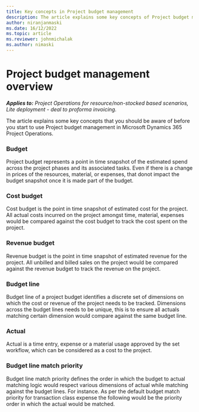 ```yaml
---
title: Key concepts in Project budget management
description: The article explains some key concepts of Project budget management in Microsoft Dynamics 365 Project Operations.
author: niranjanmaski
ms.date: 16/12/2022
ms.topic: article
ms.reviewer: johnmichalak
ms.author: nimaski
---
```


# Project budget management overview

_**Applies to:** Project Operations for resource/non-stocked based scenarios, Lite deployment - deal to proforma invoicing._

The article explains some key concepts that you should be aware of before you start to use Project budget management in Microsoft Dynamics 365 Project Operations.

### Budget
Project budget represents a point in time snapshot of the estimated spend across the project phases and its associated tasks. Even if there is a change in prices of the resources, material, or expenses, that donot impact the budget snapshot once it is made part of the budget.

### Cost budget

Cost budget is the point in time snapshot of estimated cost for the project. All actual costs incurred on the project amongst time, material, expenses would be compared against the cost budget to track the cost spent on the project.

### Revenue budget

Revenue budget is the point in time snapshot of estimated revenue for the project. All unbilled and billed sales on the project would be compared against the revenue budget to track the revenue on the project.

### Budget line

Budget line of a project budget identifies a discrete set of dimensions on which the cost or revenue of the project needs to be tracked. Dimensions across the budget lines needs to be unique, this is to ensure all actuals matching certain dimension would compare against the same budget line.

### Actual

Actual is a time entry, expense or a material usage approved by the set workflow, which can be considered as a cost to the project.

### Budget line match priority

Budget line match priority defines the order in which the budget to actual matching logic would respect various dimensions of actual while matching against the budget lines. 
For instance. As per the default budget match priority for transaction class expense the following would be the priority order in which the actual would be matched.

